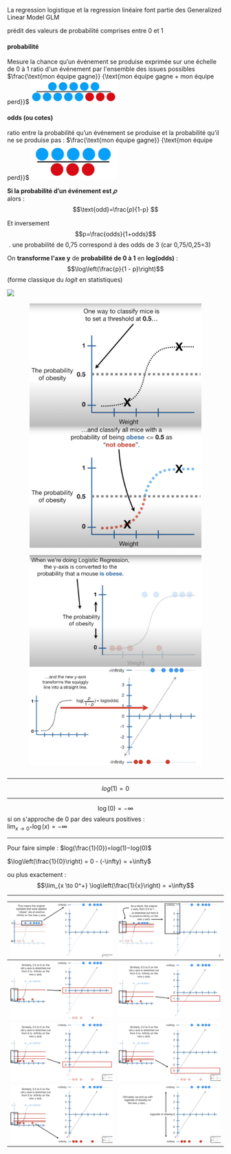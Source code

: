
La regression logistique et la regression linéaire font partie des Generalized Linear Model GLM


prédit des valeurs de probabilité comprises entre 0 et 1

#### probabilité
Mesure la chance qu’un événement se produise
exprimée sur une échelle de 0 à 1
ratio d'un événement par l'ensemble des issues  possibles
$\frac{\text{mon équipe gagne}} {\text{mon équipe gagne + mon équipe perd}}$ <img src="img/machine_learning/logistic_regression/probability.png" width=200>

#### odds (ou cotes)
ratio entre la probabilité qu’un événement se produise et la probabilité qu’il ne se produise pas :
$\frac{\text{mon équipe gagne}} {\text{mon équipe perd}}$ <img src="img/machine_learning/logistic_regression/odd.png" width=200>


**Si la probabilité d’un événement est $𝑝$**<br>alors :$$\text{odd}=\frac{𝑝}{1-p}
$$

Et inversement 
$$p=\frac{odds}{1+odds}$$
​
 .
une probabilité de 0,75 correspond à des odds de 3 (car 0,75/0,25=3)

On **transforme l'axe y** de **probabilité de  0 à 1** en **log(odds)** : $$\log\left(\frac{p}{1 - p}\right)$$
(forme classique du _logit_ en statistiques)

![](../memo_maths/img/Log10.svg)



<!-- <table>
    <tr>
        <td><img src="img/machine_learning/logistic_regression/threshold.png" width="400"></td>
        <td><img src="img/machine_learning/logistic_regression/threshold_2.png" width="400"></td>
    </tr>
    <tr>
 <td><img src="img/machine_learning/logistic_regression/log_reg_01.png" width=400></td>
 <td><img src="img/machine_learning/logistic_regression/log_reg_11.png" width=400></td>
</tr>
</table> -->

<div align="center">
  <img src="img/machine_learning/logistic_regression/threshold.png" width="400" align="top">
  <img src="img/machine_learning/logistic_regression/threshold_2.png" width="400" align="top">
</div>

<br>

<div align="center">
  <img src="img/machine_learning/logistic_regression/log_reg_01.png" width="400" align="top">
  <img src="img/machine_learning/logistic_regression/log_reg_11.png" width="400" align="top">
</div>

<br>

---
$$log(1)=0$$

---  

$$\log(0) = -\infty$$      si on s'approche de 0 par des valeurs positives :  
$\lim_{x \to 0^+} \log(x) = -\infty$  

---

Pour faire simple :
$log(\frac{1}{0}​)=log(1)−log(0)$

$\log\left(\frac{1}{0}\right) = 0 - (-\infty) = +\infty$  

ou plus exactement :  
$$\lim_{x \to 0^+} \log\left(\frac{1}{x}\right) = +\infty$$

---

| ![](img/machine_learning/logistic_regression/log_reg_03.png) | ![](img/machine_learning/logistic_regression/log_reg_04.png) |
| ------------------------------------------------------------ | ------------------------------------------------------------ |
| ![](img/machine_learning/logistic_regression/log_reg_05.png) | ![](img/machine_learning/logistic_regression/log_reg_06.png) |
| ![](img/machine_learning/logistic_regression/log_reg_07.png) | ![](img/machine_learning/logistic_regression/log_reg_08.png) |
| ![](img/machine_learning/logistic_regression/log_reg_09.png) | ![](img/machine_learning/logistic_regression/log_reg_10.png) |
